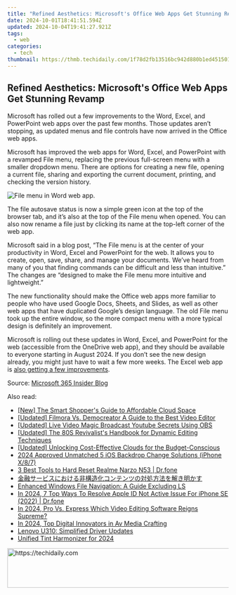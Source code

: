 ```yaml
---
title: "Refined Aesthetics: Microsoft's Office Web Apps Get Stunning Revamp"
date: 2024-10-01T18:41:51.594Z
updated: 2024-10-04T19:41:27.921Z
tags:
  - web
categories:
  - tech
thumbnail: https://thmb.techidaily.com/1f78d2fb13516bc942d880b1ed451501538b368f9a6b178eea0c04126c8f2280.jpg
---
```


## Refined Aesthetics: Microsoft's Office Web Apps Get Stunning Revamp

Microsoft has rolled out a few improvements to the Word, Excel, and PowerPoint web apps over the past few months. Those updates aren’t stopping, as updated menus and file controls have now arrived in the Office web apps.

 Microsoft has improved the web apps for Word, Excel, and PowerPoint with a revamped File menu, replacing the previous full-screen menu with a smaller dropdown menu. There are options for creating a new file, opening a current file, sharing and exporting the current document, printing, and checking the version history.

![File menu in Word web app.](https://static1.howtogeekimages.com/wordpress/wp-content/uploads/2024/07/untitled-1.png) 

 The file autosave status is now a simple green icon at the top of the browser tab, and it’s also at the top of the File menu when opened. You can also now rename a file just by clicking its name at the top-left corner of the web app.

 Microsoft said in a blog post, “The File menu is at the center of your productivity in Word, Excel and PowerPoint for the web. It allows you to create, open, save, share, and manage your documents. We’ve heard from many of you that finding commands can be difficult and less than intuitive.” The changes are “designed to make the File menu more intuitive and lightweight.”

 The new functionality should make the Office web apps more familiar to people who have used Google Docs, Sheets, and Slides, as well as other web apps that have duplicated Google’s design language. The old File menu took up the entire window, so the more compact menu with a more typical design is definitely an improvement.

 Microsoft is rolling out these updates in Word, Excel, and PowerPoint for the web (accessible from the OneDrive web app), and they should be available to everyone starting in August 2024\. If you don’t see the new design already, you might just have to wait a few more weeks. The Excel web app is [also getting a few improvements](https://video-capture.techidaily.com/in-2024-capture-call-transcript-for-study/).

 Source: [Microsoft 365 Insider Blog](https://insider.microsoft365.com/en-us/blog/file-menu-improvements-in-word-excel-and-powerpoint-for-the-web)

<ins class="adsbygoogle"
     style="display:block"
     data-ad-format="autorelaxed"
     data-ad-client="ca-pub-7571918770474297"
     data-ad-slot="1223367746"></ins>

<ins class="adsbygoogle"
     style="display:block"
     data-ad-client="ca-pub-7571918770474297"
     data-ad-slot="8358498916"
     data-ad-format="auto"
     data-full-width-responsive="true"></ins>

<span class="atpl-alsoreadstyle">Also read:</span>
<div><ul>
<li><a href="https://some-skills.techidaily.com/new-the-smart-shoppers-guide-to-affordable-cloud-space/"><u>[New] The Smart Shopper's Guide to Affordable Cloud Space</u></a></li>
<li><a href="https://screen-sharing-recording.techidaily.com/updated-filmora-vs-democreator-a-guide-to-the-best-video-editor/"><u>[Updated] Filmora Vs. Democreator A Guide to the Best Video Editor</u></a></li>
<li><a href="https://youtube-tips.techidaily.com/ed-live-video-magic-broadcast-youtube-secrets-using-obs/"><u>[Updated] Live Video Magic Broadcast Youtube Secrets Using OBS</u></a></li>
<li><a href="https://some-skills.techidaily.com/updated-the-80s-revivalists-handbook-for-dynamic-editing-techniques/"><u>[Updated] The 80S Revivalist's Handbook for Dynamic Editing Techniques</u></a></li>
<li><a href="https://some-skills.techidaily.com/updated-unlocking-cost-effective-clouds-for-the-budget-conscious/"><u>[Updated] Unlocking Cost-Effective Clouds for the Budget-Conscious</u></a></li>
<li><a href="https://some-skills.techidaily.com/2024-approved-unmatched-5-ios-backdrop-change-solutions-iphone-x87/"><u>2024 Approved Unmatched 5 iOS Backdrop Change Solutions (iPhone X/8/7)</u></a></li>
<li><a href="https://phone-solutions.techidaily.com/3-best-tools-to-hard-reset-realme-narzo-n53-drfone-by-drfone-reset-android-reset-android/"><u>3 Best Tools to Hard Reset Realme Narzo N53 | Dr.fone</u></a></li>
<li><a href="https://discover-advanced.techidaily.com/6yer6j6n44k144o844ot44k544gr44gk44gr44kl6z2e5qel6ycg5yyw44kz44oz44og44oz44oe44gu5aplusplus5yem5pa55rov44ks6kej44gn5pio44gl44gz/"><u>金融サービスにおける非構造化コンテンツの対処方法を解き明かす</u></a></li>
<li><a href="https://windows11.techidaily.com/enhanced-windows-file-navigation-a-guide-excluding-ls/"><u>Enhanced Windows File Navigation: A Guide Excluding LS</u></a></li>
<li><a href="https://iphone-unlock.techidaily.com/in-2024-7-top-ways-to-resolve-apple-id-not-active-issue-for-iphone-se-2022-drfone-by-drfone-ios/"><u>In 2024, 7 Top Ways To Resolve Apple ID Not Active Issue For iPhone SE (2022) | Dr.fone</u></a></li>
<li><a href="https://smart-video-creator.techidaily.com/in-2024-pro-vs-express-which-video-editing-software-reigns-supreme/"><u>In 2024, Pro Vs. Express Which Video Editing Software Reigns Supreme?</u></a></li>
<li><a href="https://some-skills.techidaily.com/in-2024-top-digital-innovators-in-av-media-crafting/"><u>In 2024, Top Digital Innovators in Av Media Crafting</u></a></li>
<li><a href="https://driver-install.techidaily.com/lenovo-u310-simplified-driver-updates/"><u>Lenovo U310: Simplified Driver Updates</u></a></li>
<li><a href="https://some-skills.techidaily.com/unified-tint-harmonizer-for-2024/"><u>Unified Tint Harmonizer for 2024</u></a></li>
</ul></div>

<!-- affiliate ads begin -->
<a href="https://appsumo.8odi.net/c/5597632/2105863/7443" target="_top" id="2105863">
  <img src="//a.impactradius-go.com/display-ad/7443-2105863" border="0" alt="https://techidaily.com" width="728" height="90"/>
</a>
<img height="0" width="0" src="https://appsumo.8odi.net/i/5597632/2105863/7443" style="position:absolute;visibility:hidden;" border="0" />
<!-- affiliate ads end -->

